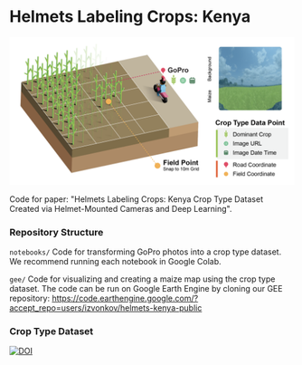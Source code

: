 # Helmets Labeling Crops: Kenya

<img src="assets/images/Helmets_v3.png" />

Code for paper: "Helmets Labeling Crops: Kenya Crop Type Dataset Created via Helmet-Mounted Cameras and Deep Learning".

### Repository Structure

`notebooks/` Code for transforming GoPro photos into a crop type dataset. We recommend running each notebook in Google Colab.

`gee/` Code for visualizing and creating a maize map using the crop type dataset. The code can be run on Google Earth Engine by cloning our GEE repository: https://code.earthengine.google.com/?accept_repo=users/izvonkov/helmets-kenya-public

### Crop Type Dataset
[![DOI](https://zenodo.org/badge/DOI/10.5281/zenodo.15133324.svg)](https://zenodo.org/records/15133324)
